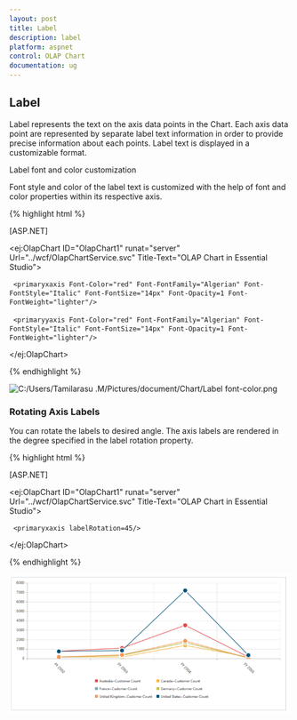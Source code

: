 ```yaml
---
layout: post
title: Label
description: label
platform: aspnet
control: OLAP Chart
documentation: ug
---
```


## Label

Label represents the text on the axis data points in the Chart. Each axis data point are represented by separate label text information in order to provide precise information about each points. Label text is displayed in a customizable format.

Label font and color customization 

Font style and color of the label text is customized with the help of font and color properties within its respective axis.

 {% highlight html %}

[ASP.NET]

<ej:OlapChart ID="OlapChart1" runat="server" Url="../wcf/OlapChartService.svc" Title-Text="OLAP Chart in Essential Studio">

     <primaryxaxis Font-Color="red" Font-FontFamily="Algerian" Font-FontStyle="Italic" Font-FontSize="14px" Font-Opacity=1 Font-FontWeight="lighter"/>

     <primaryyaxis Font-Color="red" Font-FontFamily="Algerian" Font-FontStyle="Italic" Font-FontSize="14px" Font-Opacity=1 Font-FontWeight="lighter"/>

</ej:OlapChart>

{% endhighlight %}



 ![C:/Users/Tamilarasu .M/Pictures/document/Chart/Label font-color.png](Label_images/Label_img1.png) 



### Rotating Axis Labels

You can rotate the labels to desired angle. The axis labels are rendered in the degree specified in the label rotation property.

 {% highlight html %}

[ASP.NET]

<ej:OlapChart ID="OlapChart1" runat="server" Url="../wcf/OlapChartService.svc" Title-Text="OLAP Chart in Essential Studio">

     <primaryxaxis labelRotation=45/>

</ej:OlapChart>

{% endhighlight %}

 ![C:/Users/Tamilarasu .M/Pictures/document/Chart/lable rotation.png](Label_images/Label_img2.png) 




